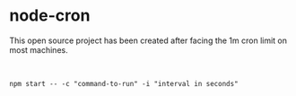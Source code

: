 # node-cron

This open source project has been created after facing the 1m cron limit on most machines.

<br>
<code>
npm start -- -c "command-to-run" -i "interval in seconds"
</code>
